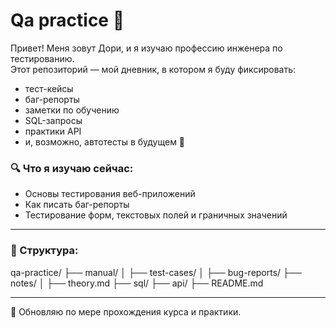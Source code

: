 # Qa practice 🚀

Привет! Меня зовут Дори, и я изучаю профессию инженера по тестированию.  
Этот репозиторий — мой дневник, в котором я буду фиксировать:

- тест-кейсы
- баг-репорты
- заметки по обучению
- SQL-запросы
- практики API
- и, возможно, автотесты в будущем 🤖

### 🔍 Что я изучаю сейчас:
- Основы тестирования веб-приложений
- Как писать баг-репорты
- Тестирование форм, текстовых полей и граничных значений

---

### 📁 Структура:

qa-practice/
├── manual/
│ ├── test-cases/
│ ├── bug-reports/
├── notes/
│ ├── theory.md
├── sql/
├── api/
├── README.md

---

📌 Обновляю по мере прохождения курса и практики.
